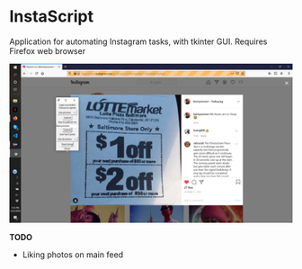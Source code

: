 # InstaScript

Application for automating Instagram tasks, with tkinter GUI.
Requires Firefox web browser

![Sample 1](InstaScriptExample.png?raw=true "Title")

**TODO**
* Liking photos on main feed
